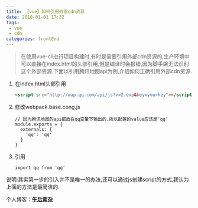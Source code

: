 ```yaml
---
title: 【vue】如何引用外部cdn资源  
date: 2018-01-01 17:32
tags:
 - vue
 - cdn          
categories: frontEnd
---
```


> 在使用vue-cli进行项目构建时,有时是需要引用外部cdn资源的,生产环境中可以直接在index.html的头部引用,但是编译时会报错,因为脚手架无法识别这个外部资源.下面以引用腾讯地图api为例,介绍如何正确引用外部cdn资源.

<!-- more -->

1. 在index.html头部引用
    ```html
    <script src="http://map.qq.com/api/js?v=2.exp&key=yourkey"></script>
    ```
2. 修改webpack.base.cong.js
    ```ecmascript 6
    // 因为腾讯地图的api都放在qq变量下输出的,所以配置的value应该是'qq'
    module.exports = {
      externals: {
        'qq': 'qq'
      }
    }
    ```
3. 引用
    ```ecmascript 6
    import qq from 'qq'
    ```

说明:其实第一步的引入并不是唯一的办法,还可以通过js创建script的方式,我认为上面的方法是最简洁的.   

个人博客：[**午后南杂**](http://recoluan.gitlab.io) 